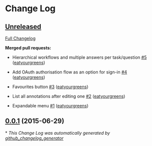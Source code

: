 # Change Log

## [Unreleased](https://github.com/zooniverse/wellcome/tree/HEAD)

[Full Changelog](https://github.com/zooniverse/wellcome/compare/0.0.1...HEAD)

**Merged pull requests:**

- Hierarchical workflows and multiple answers per task/question [\#5](https://github.com/zooniverse/wellcome/pull/5) ([eatyourgreens](https://github.com/eatyourgreens))

- Add OAuth authorisation flow as an option for sign-in [\#4](https://github.com/zooniverse/wellcome/pull/4) ([eatyourgreens](https://github.com/eatyourgreens))

- Favourites button [\#3](https://github.com/zooniverse/wellcome/pull/3) ([eatyourgreens](https://github.com/eatyourgreens))

- List all annotations after editing one [\#2](https://github.com/zooniverse/wellcome/pull/2) ([eatyourgreens](https://github.com/eatyourgreens))

- Expandable menu [\#1](https://github.com/zooniverse/wellcome/pull/1) ([eatyourgreens](https://github.com/eatyourgreens))

## [0.0.1](https://github.com/zooniverse/wellcome/tree/0.0.1) (2015-06-29)



\* *This Change Log was automatically generated by [github_changelog_generator](https://github.com/skywinder/Github-Changelog-Generator)*